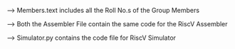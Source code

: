 --> Members.text includes all the Roll No.s of the Group Members 

--> Both the Assembler File contain the same code for the RiscV Assembler 

--> Simulator.py contains the code file for RiscV Simulator
